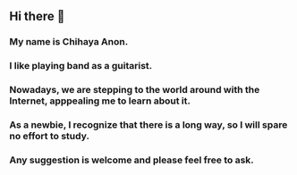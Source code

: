 ## Hi there 👋

### My name is Chihaya Anon.
### I like playing band as a guitarist.
### Nowadays, we are stepping to the world around with the Internet, apppealing me to learn about it.
### As a newbie, I recognize that there is a long way, so I will spare no effort to study.
### Any suggestion is welcome and please feel free to ask.

<!--
**Anon-in-Git/Anon-in-Git** is a ✨ _special_ ✨ repository because its `README.md` (this file) appears on your GitHub profile.

Here are some ideas to get you started:

- 🔭 I’m currently working on ...
- 🌱 I’m currently learning ...
- 👯 I’m looking to collaborate on ...
- 🤔 I’m looking for help with ...
- 💬 Ask me about ...
- 📫 How to reach me: ...
- 😄 Pronouns: ...
- ⚡ Fun fact: ...
-->
